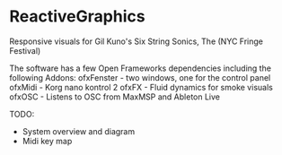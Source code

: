 ReactiveGraphics
================

Responsive visuals for Gil Kuno's Six String Sonics, The (NYC Fringe Festival)

The software has a few Open Frameworks dependencies including the following Addons:
ofxFenster - two windows, one for the control panel
ofxMidi - Korg nano kontrol 2
ofxFX - Fluid dynamics for smoke visuals
ofxOSC - Listens to OSC from MaxMSP and Ableton Live

TODO:
- System overview and diagram
- Midi key map